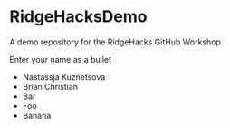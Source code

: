 # RidgeHacksDemo
A demo repository for the RidgeHacks GitHub Workshop

Enter your name as a bullet

* Nastassja Kuznetsova
* Brian Christian
* Bar
* Foo
* Banana
